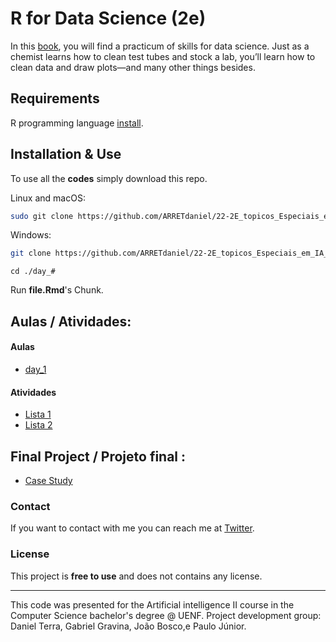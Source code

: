 # R for Data Science (2e)

In this [book](https://r4ds.hadley.nz/), you will find a practicum of skills for data science. Just as a chemist learns how to clean test tubes and stock a lab, you’ll learn how to clean data and draw plots—and many other things besides.

## Requirements

R programming language [install](https://cran.r-project.org/bin/windows/base/).

## Installation & Use

To use all the **codes** simply download this repo.

Linux and macOS:

```bash
sudo git clone https://github.com/ARRETdaniel/22-2E_topicos_Especiais_em_IA_II_Sistemas_Inteligentes
```

Windows:

```bash
git clone https://github.com/ARRETdaniel/22-2E_topicos_Especiais_em_IA_II_Sistemas_Inteligentes.git
```

```batch
cd ./day_#
```
Run **file.Rmd**'s Chunk.


## Aulas / Atividades:

#### Aulas

- [day_1](day_1)

#### Atividades

- [Lista 1](listas/lista_1.pdf)
- [Lista 2](listas/lista_2.Rmd)

## Final Project / Projeto final :

- [Case Study](projectFinal/Case-Study-2-_-How-can-a-wellness-technology-company-play-it-smart.pdf)
### Contact

If you want to contact with me you can reach me at [Twitter](https://twitter.com/ARRETdaniel).


### License

This project is **free to use** and does not contains any license.

---

This code was presented for the Artificial intelligence II course in
the Computer Science bachelor's degree @ UENF.
Project development group: Daniel Terra, Gabriel Gravina, João Bosco,e  Paulo Júnior.
